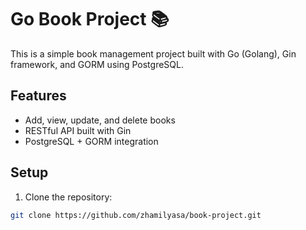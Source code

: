 # Go Book Project 📚

This is a simple book management project built with Go (Golang), Gin framework, and GORM using PostgreSQL.

## Features
- Add, view, update, and delete books
- RESTful API built with Gin
- PostgreSQL + GORM integration

## Setup

1. Clone the repository:
```bash
git clone https://github.com/zhamilyasa/book-project.git
